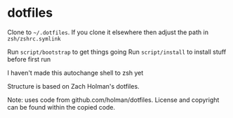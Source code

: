 # dotfiles

Clone to `~/.dotfiles`. If you clone it elsewhere then adjust the path in `zsh/zshrc.symlink`

Run `script/bootstrap` to get things going
Run `script/install` to install stuff before first run

I haven't made this autochange shell to zsh yet

Structure is based on Zach Holman's dotfiles.

Note: uses code from github.com/holman/dotfiles. License and copyright can be found within the copied code.
